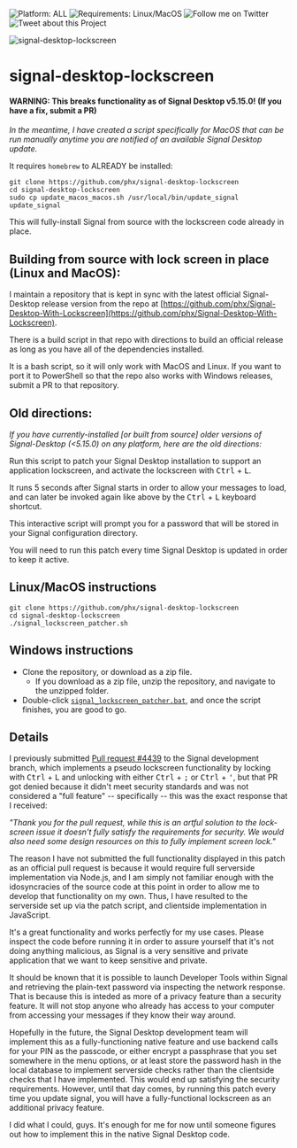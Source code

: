 ![Platform: ALL](https://img.shields.io/badge/platform-ALL-green)
![Requirements: Linux/MacOS](https://img.shields.io/badge/requirements-npm-blue)
![Follow me on Twitter](https://img.shields.io/twitter/follow/rubynorails?label=follow&style=social)
![Tweet about this Project](https://img.shields.io/twitter/url?style=social&url=https%3A%2F%2Fgithub.com%2Fphx%2Fsignal-desktop-lockscreen)

![signal-desktop-lockscreen](./animation.gif?raw=true)

# signal-desktop-lockscreen

#### WARNING: This breaks functionality as of Signal Desktop v5.15.0! (If you have a fix, submit a PR)

*In the meantime, I have created a script specifically for MacOS that can be run manually anytime you are notified of an available Signal Desktop update.*

It requires `homebrew` to ALREADY be installed:

```
git clone https://github.com/phx/signal-desktop-lockscreen
cd signal-desktop-lockscreen
sudo cp update_macos_macos.sh /usr/local/bin/update_signal
update_signal
```

This will fully-install Signal from source with the lockscreen code already in place.

## Building from source with lock screen in place (Linux and MacOS):

I maintain a repository that is kept in sync with the latest official Signal-Desktop release version from the repo at [https://github.com/phx/Signal-Desktop-With-Lockscreen](https://github.com/phx/Signal-Desktop-With-Lockscreen).

There is a build script in that repo with directions to build an official release as long as you have all of the dependencies installed.

It is a bash script, so it will only work with MacOS and Linux.  If you want to port it to PowerShell so that the repo also works with Windows releases, submit a PR to that repository.

## Old directions:

*If you have currently-installed [or built from source] older versions of Signal-Desktop (<5.15.0) on any platform, here are the old directions:*

Run this script to patch your Signal Desktop installation to support an application lockscreen, and activate the lockscreen with <kbd>Ctrl</kbd> + <kbd>L</kbd>.

It runs 5 seconds after Signal starts in order to allow your messages to load, and can later be invoked again like above by the <kbd>Ctrl</kbd> + <kbd>L</kbd> keyboard shortcut.

This interactive script will prompt you for a password that will be stored in your Signal configuration directory.

You will need to run this patch every time Signal Desktop is updated in order to keep it active.

## Linux/MacOS instructions

```
git clone https://github.com/phx/signal-desktop-lockscreen
cd signal-desktop-lockscreen
./signal_lockscreen_patcher.sh
```

## Windows instructions

- Clone the repository, or download as a zip file.
  - If you download as a zip file, unzip the repository, and navigate to the unzipped folder.
- Double-click [`signal_lockscreen_patcher.bat`](./signal_lockscreen_patcher.bat), and once the script finishes, you are good to go.

## Details

I previously submitted [Pull request #4439](https://github.com/signalapp/Signal-Desktop/pull/4439) to the Signal development branch, which implements a pseudo lockscreen functionality by locking with <kbd>Ctrl</kbd> + <kbd>L</kbd>
and unlocking with either <kbd>Ctrl</kbd> + <kbd>;</kbd> or <kbd>Ctrl</kbd> + <kbd>'</kbd>, but that PR got denied because it didn't meet security standards and was not considered a "full feature" -- specifically -- this was the 
exact response that I received:

*"Thank you for the pull request, while this is an artful solution to the lock-screen issue it doesn't fully satisfy the requirements for security. We would also need some design resources on this to fully implement screen lock."*

The reason I have not submitted the full functionality displayed in this patch as an official pull request is because it would require full  serverside implementation via Node.js, and I am simply not familiar enough with the idosyncracies
of the source code at this point in order to allow me to develop that functionality on my own. Thus, I have resulted to the serverside set up via the patch script, and clientside implementation in JavaScript.

It's a great functionality and works perfectly for my use cases.  Please inspect the code before running it in order to assure yourself that it's not doing anything malicious, as Signal
is a very sensitive and private application that we want to keep sensitive and private.

It should be known that it is possible to launch Developer Tools within Signal and retrieving the plain-text password via inspecting the network response.  That is because this is inteded as more of a privacy feature than a security
feature.  It will not stop anyone who already has access to your computer from accessing your messages if they know their way around.

Hopefully in the future, the Signal Desktop development team will implement this as a fully-functioning native feature and use backend calls for your PIN as the passcode, or either encrypt a passphrase that you set somewhere in the menu
options, or at least store the password hash in the local database to implement serverside checks rather than the clientside checks that I have implemented.  This would end up satisfying the security requirements.  However, until that
day comes, by running this patch every time you update signal, you will have a fully-functional lockscreen as an additional privacy feature.

I did what I could, guys.  It's enough for me for now until someone figures out how to implement this in the native Signal Desktop code.
